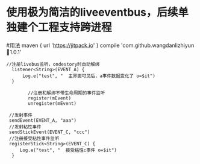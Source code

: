 # 使用极为简洁的liveeventbus，后续单独建个工程支持跨进程
 
#用法
maven { url 'https://jitpack.io' }
compile 'com.github.wangdanlizhiyun:bus:1.0.1'
  
  ```
  //注册livebus监听，ondestory时自动解绑
    listener<String>(EVENT_A) {
        Log.e("test", "  主界面可见后，a事件数据变化了 o=$it")
    }
          
          //注册和解绑不带生命周期的事件监听
          register(mEvent)
          unregister(mEvent)
   
   //发射事件
   sendEvent(EVENT_A, "aaa")
   //发射粘性事件
   sendStickEvent(EVENT_C, "ccc")
   //注册接受粘性事件监听
   registerStick<String>(EVENT_C) {
       Log.e("test", "  接受粘性c事件 o=$it")
    }
  ```
  
    
 